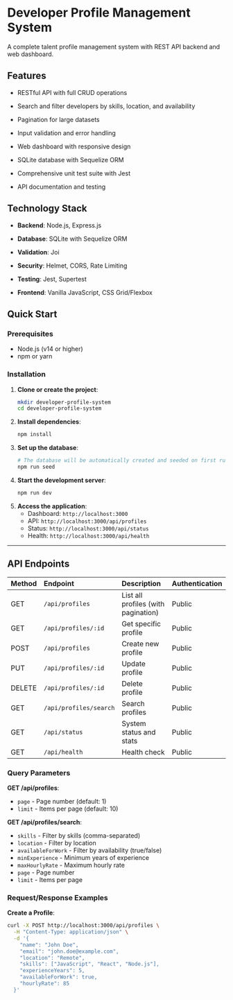 Developer Profile Management System
===================================

A complete talent profile management system with REST API backend and web dashboard.

Features
--------

-    RESTful API with full CRUD operations

-    Search and filter developers by skills, location, and availability

-    Pagination for large datasets

-    Input validation and error handling

-    Web dashboard with responsive design

-    SQLite database with Sequelize ORM

-    Comprehensive unit test suite with Jest

-    API documentation and testing

Technology Stack
----------------

-   **Backend**: Node.js, Express.js

-   **Database**: SQLite with Sequelize ORM

-   **Validation**: Joi

-   **Security**: Helmet, CORS, Rate Limiting

-   **Testing**: Jest, Supertest

-   **Frontend**: Vanilla JavaScript, CSS Grid/Flexbox


## Quick Start
### Prerequisites
* Node.js (v14 or higher)
* npm or yarn

### Installation
1.  **Clone or create the project**:
    ```bash
    mkdir developer-profile-system
    cd developer-profile-system
    ```
2.  **Install dependencies**:
    ```bash
    npm install
    ```
3.  **Set up the database**:
    ```bash
    # The database will be automatically created and seeded on first run
    npm run seed
    ```
4.  **Start the development server**:
    ```bash
    npm run dev
    ```
5.  **Access the application**:
    * Dashboard: `http://localhost:3000`
    * API: `http://localhost:3000/api/profiles`
    * Status: `http://localhost:3000/api/status`
    * Health: `http://localhost:3000/api/health`

---

## API Endpoints
| Method | Endpoint | Description | Authentication |
| :--- | :--- | :--- | :--- |
| GET | `/api/profiles` | List all profiles (with pagination) | Public |
| GET | `/api/profiles/:id` | Get specific profile | Public |
| POST | `/api/profiles` | Create new profile | Public |
| PUT | `/api/profiles/:id` | Update profile | Public |
| DELETE | `/api/profiles/:id` | Delete profile | Public |
| GET | `/api/profiles/search` | Search profiles | Public |
| GET | `/api/status` | System status and stats | Public |
| GET | `/api/health` | Health check | Public |

### Query Parameters

**GET /api/profiles**:
* `page` - Page number (default: 1)
* `limit` - Items per page (default: 10)

**GET /api/profiles/search**:
* `skills` - Filter by skills (comma-separated)
* `location` - Filter by location
* `availableForWork` - Filter by availability (true/false)
* `minExperience` - Minimum years of experience
* `maxHourlyRate` - Maximum hourly rate
* `page` - Page number
* `limit` - Items per page

### Request/Response Examples
**Create a Profile**:
```bash
curl -X POST http://localhost:3000/api/profiles \
  -H "Content-Type: application/json" \
  -d '{
    "name": "John Doe",
    "email": "john.doe@example.com",
    "location": "Remote",
    "skills": ["JavaScript", "React", "Node.js"],
    "experienceYears": 5,
    "availableForWork": true,
    "hourlyRate": 85
  }'
  ```